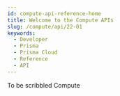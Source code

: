 ```yaml
---
id: compute-api-reference-home
title: Welcome to the Compute APIs
slug: /compute/api/22-01
keywords:
  - Developer
  - Prisma
  - Prisma Cloud
  - Reference
  - API
---
```


To be scribbled Compute

